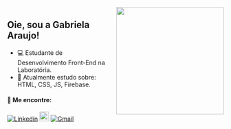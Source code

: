 
<img align="right" height="250" style="margin-left: 25px" src="https://i.imgur.com/Tznn1IZ.gif"/>

## Oie, sou a Gabriela Araujo!



- :computer: Estudante de Desenvolvimento Front-End na Laboratória.
- 🌱  Atualmente estudo sobre: HTML, CSS, JS, Firebase.

#### 🔗 Me encontre:
[![Linkedin](https://img.shields.io/badge/-LinkedIn-blue?style=flat&logo=Linkedin&logoColor=white)](https://www.linkedin.com/in/gabrielaaraujolink/)
[<img src="https://img.shields.io/github/followers/gabriela-araujosilva?label=follow&style=social" height="22" title="Follow me" />](https://github.com/gabriela-araujosilva)
[![Gmail](https://img.shields.io/badge/-Gmail-c14438?style=flat&logo=Gmail&logoColor=white)](mailto:gabrielaaraujo.sil@gmail.com)
 





